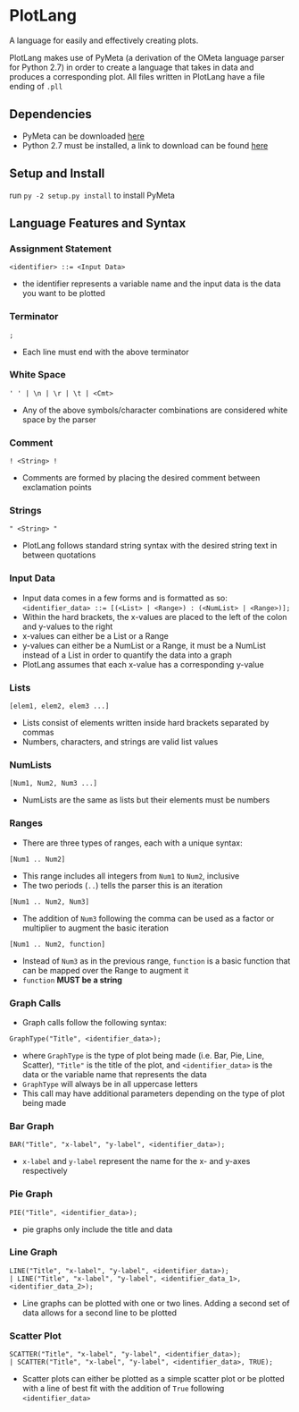 # PlotLang
A language for easily and effectively creating plots.

PlotLang makes use of PyMeta (a derivation of the OMeta language parser for Python 2.7) in order to create a language that takes in data and produces a corresponding plot.
All files written in PlotLang have a file ending of `.pll`

## Dependencies
- PyMeta can be downloaded [here](https://launchpad.net/pymeta)
- Python 2.7 must be installed, a link to download can be found [here](https://www.python.org/downloads/release/python-2718/)

## Setup and Install
run `py -2 setup.py install` to install PyMeta

## Language Features and Syntax
### Assignment Statement
`<identifier> ::= <Input Data>`  
- the identifier represents a variable name and the input data is the data you want to be plotted
### Terminator
`;`  
- Each line must end with the above terminator
### White Space
`' ' | \n | \r | \t | <Cmt>`  
- Any of the above symbols/character combinations are considered white space by the parser
### Comment
`! <String> !`  
- Comments are formed by placing the desired comment between exclamation points
### Strings
`" <String> "`  
- PlotLang follows standard string syntax with the desired string text in between quotations

### Input Data
- Input data comes in a few forms and is formatted as so:  
`<identifier_data> ::= [(<List> | <Range>) : (<NumList> | <Range>)];`  
- Within the hard brackets, the x-values are placed to the left of the colon and y-values to the right
- x-values can either be a List or a Range
- y-values can either be a NumList or a Range, it must be a NumList instead of a List in order to quantify the data into a graph
- PlotLang assumes that each x-value has a corresponding y-value
### Lists
`[elem1, elem2, elem3 ...]`  
- Lists consist of elements written inside hard brackets separated by commas
- Numbers, characters, and strings are valid list values
### NumLists
`[Num1, Num2, Num3 ...]`
- NumLists are the same as lists but their elements must be numbers
### Ranges
- There are three types of ranges, each with a unique syntax:

`[Num1 .. Num2]`
- This range includes all integers from `Num1` to `Num2`, inclusive
- The two periods (`..`) tells the parser this is an iteration

`[Num1 .. Num2, Num3]`
- The addition of `Num3` following the comma can be used as a factor or multiplier to augment the basic iteration

`[Num1 .. Num2, function]`
- Instead of `Num3` as in the previous range, `function` is a basic function that can be mapped over the Range to augment it
- `function` **MUST be a string**

### Graph Calls
- Graph calls follow the following syntax:

`GraphType("Title", <identifier_data>);`
- where `GraphType` is the type of plot being made (i.e. Bar, Pie, Line, Scatter), `"Title"` is the title of the plot, and `<identifier_data>` is the data or the variable name that represents the data
- `GraphType` will always be in all uppercase letters
- This call may have additional parameters depending on the type of plot being made
### Bar Graph
`BAR("Title", "x-label", "y-label", <identifier_data>);`
- `x-label` and `y-label` represent the name for the x- and y-axes respectively
### Pie Graph
`PIE("Title", <identifier_data>);`
- pie graphs only include the title and data
### Line Graph
```
LINE("Title", "x-label", "y-label", <identifier_data>);
| LINE("Title", "x-label", "y-label", <identifier_data_1>, <identifier_data_2>);
```
- Line graphs can be plotted with one or two lines. Adding a second set of data allows for a second line to be plotted
### Scatter Plot
```
SCATTER("Title", "x-label", "y-label", <identifier_data>);
| SCATTER("Title", "x-label", "y-label", <identifier_data>, TRUE);
```
- Scatter plots can either be plotted as a simple scatter plot or be plotted with a line of best fit with the addition of `True` following `<identifier_data>`
